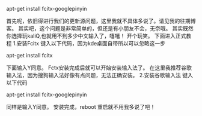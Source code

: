 



apt-get install fcitx-googlepinyin


首先呢，依旧得进行我们的更新源问题，这里我就不具体多说了。请见我的往期博客。
其实吧，这个问题是非常简单的，但还是有小朋友不会，无奈哦。
其实既然你选择玩kaliQ,也就用不到多少中文输入了，嘻嘻！
开个玩笑。
下面进入正式教程
1.安装Fcitx
键入以下代码，因为kde桌面自带所以可以忽略这一步

apt-get install fcitx

下面输入Y同意。
Fctx安装完成后就可以开始安装输入法了。
在这里我推荐谷歌输入法，因为搜狗输入法好像有点问题，无法正确安装。
2.安装谷歌输入法
键入以下代码

apt-get install fcitx-googlepinyin

同样是输入Y同意。
安装完成，reboot
重启就不用我多说了吧！